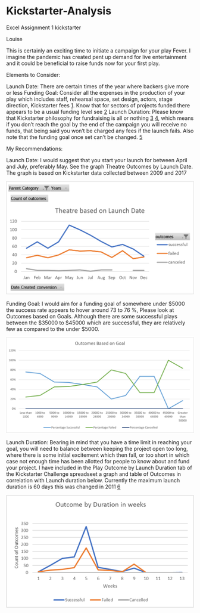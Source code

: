 # Kickstarter-Analysis
Excel Assignment 1 kickstarter

Louise

This is certainly an exciting time to initiate a campaign for your play Fever. I imagine the pandemic has created pent up demand for live entertainment and it could be beneficial to raise funds now for your first play.

Elements to Consider:

Launch Date: There are certain times of the year where backers give more or less
Funding Goal: Consider all the expenses in the production of your play which includes staff, rehearsal space, set design, actors, stage direction, Kickstarter fees [1](https://www.kickstarter.com/help/fees?ref=faq-basics_fees). Know that for sectors of projects funded there appears to be a usual funding level see [2](https://www.kickstarter.com/help/stats?ref=global-footer)
Launch Duration: Please know that Kickstarter philosophy for fundraising is all or nothing [3](https://help.kickstarter.com/hc/en-us/articles/115005028514-What-are-the-basics-) [4](https://www.kickstarter.com/terms-of-use), which means if you don’t reach the goal by the end of the campaign you will receive no funds, that being said you won’t be charged any fees if the launch fails. Also note that the funding goal once set can’t be changed. [5](https://www.kickstarter.com/help/handbook/funding?ref=handbook_rewards)

My Recommendations:

Launch Date: 
I would suggest that you start your launch for between April and July, preferably May. See the graph  Theatre Outcomes by Launch Date. The graph is based on Kickstarter data collected between 2009 and 2017

![Theatre Outcomes by Launch](https://github.com/ianakt/Kickstarter-Analysis/blob/main/Resources/Theatre_Outcomes_vs_Launch.png?raw=true)

 

Funding Goal: 
I would aim for a funding goal of somewhere under $5000 the success rate appears to hover around 73 to 76 %, Please look at Outcomes based on Goals. Although there are some successful plays between the $35000 to $45000 which are successful, they are relatively few as compared to the under $5000.

![Outcomes v Goals](https://github.com/ianakt/Kickstarter-Analysis/blob/main/Resources/Outcomes_v_Goals.png?raw=true)
 

 

Launch Duration:
Bearing in mind that you have a time limit in reaching your goal, you will need to balance between keeping the project open too long, where there is some initial excitement which then fall, or too short in which case not enough time has been allotted for people to know about and fund your project. I have included in the Play Outcome by Launch Duration tab of the Kickstarter Challenge spreadseet a graph and table of Outcomes in correlation with Launch duration below. Currently the maximum launch duration is 60 days this was changed in 2011 [6](https://www.kickstarter.com/blog/shortening-the-maximum-project-length?ref=pbuild_basics)

![Launch Duration and Outcome](https://github.com/ianakt/Kickstarter-Analysis/blob/main/Resources/Outcomes%20by%20Duration.png?raw=true)

 
 


